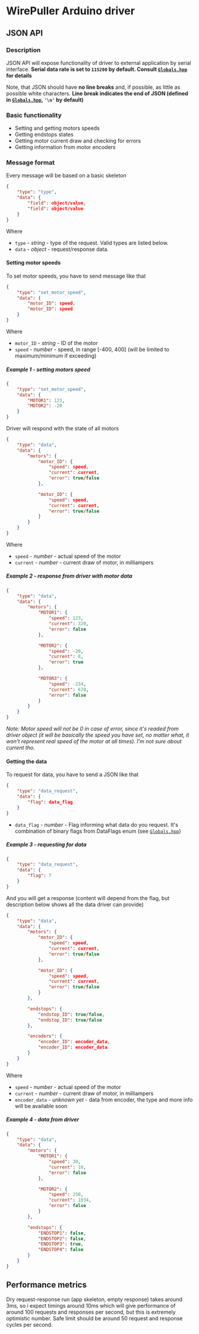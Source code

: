 # WirePuller Arduino driver

## JSON API

### Description

JSON API will expose functionality of driver to external application by serial interface.
**Serial data rate is set to `115200` by default. Consult [`Globals.hpp`](lib/Globals/Globals.hpp) for details**

Note, that JSON should have **no line breaks** and, if possible, as little as possible white characters.
**Line break indicates the end of JSON (defined in [`Globals.hpp`](lib/Globals/Globals.hpp), `'\n'` by default)**

### Basic functionality

* Setting and getting motors speeds
* Getting endstops states
* Getting motor current draw and checking for errors
* Getting information from motor encoders

### Message format

Every message will be based on a basic skeleton

```json
{
    "type": "type",
    "data": {
        "field": object/value,
        "field": object/value
    }
}
```

Where

* `type` - *string* - type of the request. Valid types are listed below.
* `data` - *object* - request/response data.

#### Setting motor speeds

To set motor speeds, you have to send message like that

```json
{
    "type": "set_motor_speed",
    "data": {
        "motor_ID": speed,
        "motor_ID": speed
    }
}
```

Where

* `motor_ID` - *string* - ID of the motor
* `speed` - *number* - speed, in range [-400, 400] (will be limited to maximum/minimum if exceeding)

##### Example 1 - setting motors speed

```json
{
    "type": "set_motor_speed",
    "data": {
        "MOTOR1": 123,
        "MOTOR2": -20
    }
}
```

Driver will respond with the state of all motors

```json
{
    "type": "data",
    "data": {
        "motors": {
            "motor_ID": {
                "speed": speed,
                "current": current,
                "error": true/false
            },

            "motor_ID": {
                "speed": speed,
                "current": current,
                "error": true/false
            }
        }
    }
}
```

Where

* `speed` - *number* - actual speed of the motor
* `current` - *number* - current draw of motor, in milliampers

##### Example 2 - response from driver with motor data

```json
{
    "type": "data",
    "data": {
        "motors": {
            "MOTOR1": {
                "speed": 123,
                "current": 320,
                "error": false
            },

            "MOTOR2": {
                "speed": -20,
                "current": 0,
                "error": true
            },

            "MOTOR3": {
                "speed": -234,
                "current": 670,
                "error": false
            }
        }
    }
}
```

*Note: Motor speed will not be 0 in case of error, since it's readed from driver object (it will be basically the speed you have set, no matter what, it won't represent real speed of the motor at all times). I'm not sure about current tho.*

#### Getting the data

To request for data, you have to send a JSON like that

```json
{
    "type": "data_request",
    "data": {
        "flag": data_flag
    }
}
```

* `data_flag` - *number* - Flag informing what data do you request. It's combination of binary flags from DataFlags enum (see [`Globals.hpp`](lib/Globals/Globals.hpp))

##### Example 3 - requesting for data

```json
{
    "type": "data_request",
    "data": {
        "flag": 7
    }
}
```

And you will get a response (content will depend from the flag, but description below shows all the data driver can provide)

```json
{
    "type": "data",
    "data": {
        "motors": {
            "motor_ID": {
                "speed": speed,
                "current": current,
                "error": true/false
            },

            "motor_ID": {
                "speed": speed,
                "current": current,
                "error": true/false
            }
        },

        "endstops": {
            "endstop_ID": true/false,
            "endstop_ID": true/false
        },

        "encoders": {
            "encoder_ID": encoder_data,
            "encoder_ID": encoder_data
        }
    }
}
```

Where

* `speed` - *number* - actual speed of the motor
* `current` - *number* - current draw of motor, in milliampers
* `encoder_data` - *unknown yet* - data from encoder, the type and more info will be available soon

##### Example 4 - data from driver

```json
{
    "type": "data",
    "data": {
        "motors": {
            "MOTOR1": {
                "speed": 30,
                "current": 10,
                "error": false
            },

            "MOTOR2": {
                "speed": 250,
                "current": 1034,
                "error": false
            }
        },

        "endstops": {
            "ENDSTOP1": false,
            "ENDSTOP2": false,
            "ENDSTOP3": true,
            "ENDSTOP4": false
        }
    }
}
```

## Performance metrics

Dry request-response run (app skeleton, empty response) takes around 3ms, so i expect timings around 10ms which will give performance of around 100 requests and responses per second, but this is extremely optimistic number. Safe limit should be around 50 request and response cycles per second.